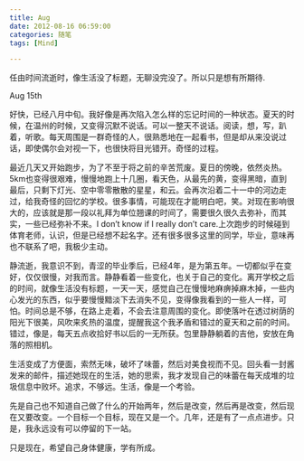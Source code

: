 ```yaml
---
title: Aug
date: 2012-08-16 06:59:00
categories: 随笔
tags: [Mind]

---
```

任由时间流逝时，像生活没了标题，无聊没完没了。所以只是想有所期待.  

Aug 15th  

好快，已经八月中旬。我好像是再次陷入怎么样的忘记时间的一种状态。夏天的时候，在温州的时候，又变得沉默不说话。可以一整天不说话。阅读，想，写，趴着，听歌。每天周围是一群奇怪的人，很熟悉地在一起看书，但是却从来没说过话，即使偶尔会对视一下，也很快将目光错开。奇怪的过程。

最近几天又开始跑步，为了不至于将之前的辛苦荒废。夏日的傍晚，依然炎热。5km也变得很艰难，慢慢地跑上十几圈，看天色，从最先的黄，变得黑暗，直到最后，只剩下灯光、空中零零散散的星星，和云。会再次沿着二十一中的河边走过，给我奇怪的回忆的学校。很多事情，可能现在才能明白吧，笑。对现在影响很大的，应该就是那一段以礼拜为单位翘课的时间了，需要很久很久去弥补，而其实，一些已经弥补不来。I don’t know if I really don’t care.上次跑步的时候碰到体育老师，认识，但是已经想不起名字。还有很多很多这里的同学，毕业，意味再也不联系了吧，我极少主动。  

静流逝，我意识不到，青涩的毕业季后，已经4年，是为第五年。一切都似乎在变好，仅仅很慢，对我而言。静静看着一些变化，也关于自己的变化。离开学校之后的时间，就像生活没有标题，一天一天，感觉自己在慢慢地麻痹掉麻木掉，一些内心发光的东西，似乎要慢慢黯淡下去消失不见，变得像我看到的一些人一样，可怕。时间总是不够，在路上走着，不会去注意周围的变化。即使落叶在透过树荫的阳光下很美，风吹来炙热的温度，提醒我这个我矛盾和错过的夏天和之前的时间。错过，像是，每天五点收拾好书以后的一无所获。包里静静躺着的吉他，安放在角落的照相机。  

生活变成了方便面，索然无味，破坏了味蕾，然后对美食视而不见。回头看一封酱发来的邮件，描述她现在的生活，她的思索，我才发现自己的味蕾在每天成堆的垃圾信息中败坏。追求，不够远。生活，像是一个考验。  

先是自己也不知道自己做了什么的开始两年，然后是改变，然后再是改变，然后现在又要改变。一个目标一个目标，现在又是一个。几年，还是有了一点点进步。只是，我永远没有可以停留的下一站。  

只是现在，希望自己身体健康，学有所成。